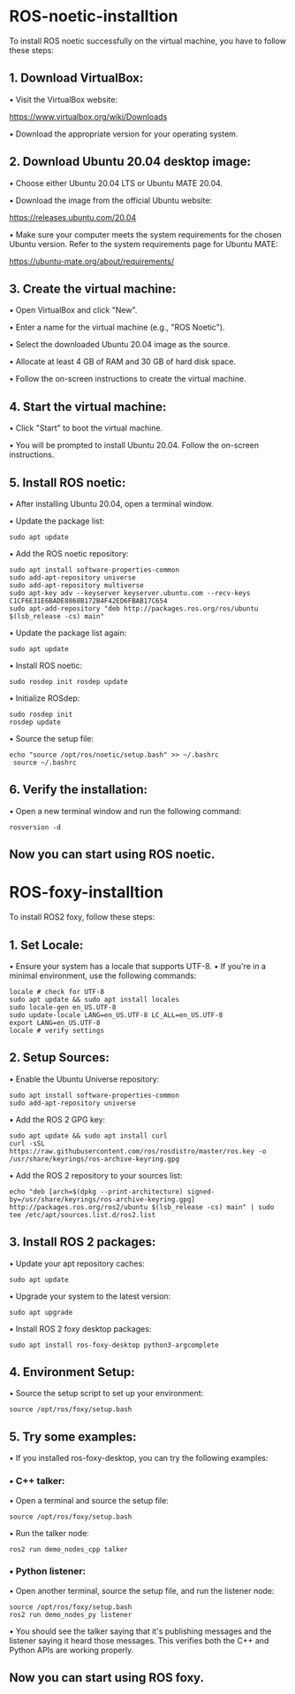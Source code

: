 # ROS-noetic-installtion


To install ROS noetic successfully on the virtual machine, you have to follow these steps:


## 1.	Download VirtualBox:

•	Visit the VirtualBox website: 

https://www.virtualbox.org/wiki/Downloads

•	Download the appropriate version for your operating system.



## 2.	Download Ubuntu 20.04 desktop image:

•	Choose either Ubuntu 20.04 LTS or Ubuntu MATE 20.04.

•	Download the image from the official Ubuntu website: 

https://releases.ubuntu.com/20.04 

•	 Make sure your computer meets the system requirements for the chosen Ubuntu version. Refer to the system requirements page for Ubuntu MATE:

https://ubuntu-mate.org/about/requirements/



## 3.	Create the virtual machine:

•	Open VirtualBox and click "New".

•	Enter a name for the virtual machine (e.g., "ROS Noetic").


•	Select the downloaded Ubuntu 20.04 image as the source.

•	Allocate at least 4 GB of RAM and 30 GB of hard disk space.


•	Follow the on-screen instructions to create the virtual machine.



## 4.	Start the virtual machine:

•	Click "Start" to boot the virtual machine.

•	You will be prompted to install Ubuntu 20.04. Follow the on-screen instructions.



## 5.	Install ROS noetic:

•	After installing Ubuntu 20.04, open a terminal window.

•	Update the package list:

```
sudo apt update
```

•	Add the ROS noetic repository:

```
sudo apt install software-properties-common
sudo add-apt-repository universe
sudo add-apt-repository multiverse
sudo apt-key adv --keyserver keyserver.ubuntu.com --recv-keys C1CF6E31E6BADE8868B172B4F42ED6FBAB17C654
sudo apt-add-repository "deb http://packages.ros.org/ros/ubuntu $(lsb_release -cs) main"
```
•	Update the package list again:

```
sudo apt update
```


•	Install ROS noetic:

```
sudo rosdep init rosdep update
```

•	Initialize ROSdep:

```
sudo rosdep init 
rosdep update
```

•	Source the setup file:

```
echo "source /opt/ros/noetic/setup.bash" >> ~/.bashrc
 source ~/.bashrc
```



## 6.	Verify the installation:

•	Open a new terminal window and run the following command:

```
rosversion -d
```

 ## Now you can start using ROS noetic.

 # ROS-foxy-installtion

 To install ROS2 foxy, follow these steps:
 
## 1.	Set Locale:
•	Ensure your system has a locale that supports UTF-8.
•	If you're in a minimal environment, use the following commands:

```
locale # check for UTF-8
sudo apt update && sudo apt install locales
sudo locale-gen en_US.UTF-8
sudo update-locale LANG=en_US.UTF-8 LC_ALL=en_US.UTF-8
export LANG=en_US.UTF-8
locale # verify settings
```

## 2.	Setup Sources:
•	Enable the Ubuntu Universe repository:

```
sudo apt install software-properties-common
sudo add-apt-repository universe
```

•	Add the ROS 2 GPG key:

```
sudo apt update && sudo apt install curl
curl -sSL https://raw.githubusercontent.com/ros/rosdistro/master/ros.key -o /usr/share/keyrings/ros-archive-keyring.gpg
```

•	Add the ROS 2 repository to your sources list:

```
echo "deb [arch=$(dpkg --print-architecture) signed-by=/usr/share/keyrings/ros-archive-keyring.gpg] http://packages.ros.org/ros2/ubuntu $(lsb_release -cs) main" | sudo tee /etc/apt/sources.list.d/ros2.list
```

## 3.	Install ROS 2 packages:
•	Update your apt repository caches:

```
sudo apt update
```

•	Upgrade your system to the latest version:

```
sudo apt upgrade
```

•	Install ROS 2 foxy desktop packages:

```
sudo apt install ros-foxy-desktop python3-argcomplete
```

## 4.	Environment Setup:
•	Source the setup script to set up your environment:

```
source /opt/ros/foxy/setup.bash
```

## 5.	Try some examples:
•	If you installed ros-foxy-desktop, you can try the following examples:
### •	C++ talker:
•	Open a terminal and source the setup file:

```
source /opt/ros/foxy/setup.bash
```

•	Run the talker node:

```
ros2 run demo_nodes_cpp talker
```

### •	Python listener:
•	Open another terminal, source the setup file, and run the listener node:

```
source /opt/ros/foxy/setup.bash
ros2 run demo_nodes_py listener
```

•	You should see the talker saying that it's publishing messages and the listener saying it heard those messages. This verifies both the C++ and Python APIs are working properly.

 ## Now you can start using ROS foxy.


